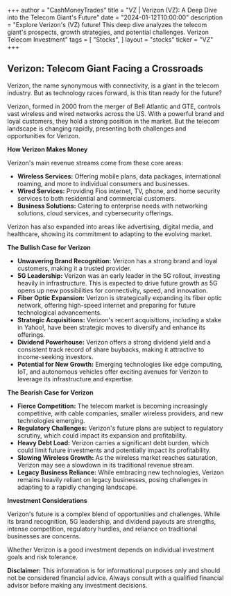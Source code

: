 +++
author = "CashMoneyTrades"
title = "VZ |  Verizon (VZ):  A Deep Dive into the Telecom Giant's Future"
date = "2024-01-12T10:00:00"
description = "Explore Verizon's (VZ) future! This deep dive analyzes the telecom giant's prospects, growth strategies, and potential challenges. Verizon Telecom Investment"
tags = [
"Stocks",
]
layout = "stocks"
ticker = "VZ"
+++
        


## Verizon: Telecom Giant Facing a Crossroads 

Verizon, the name synonymous with connectivity, is a giant in the telecom industry. But as technology races forward, is this titan ready for the future? 

Verizon, formed in 2000 from the merger of Bell Atlantic and GTE, controls vast wireless and wired networks across the US. With a powerful brand and loyal customers, they hold a strong position in the market. But the telecom landscape is changing rapidly, presenting both challenges and opportunities for Verizon.

**How Verizon Makes Money**

Verizon's main revenue streams come from these core areas:

* **Wireless Services:**  Offering mobile plans, data packages, international roaming, and more to individual consumers and businesses.
* **Wired Services:** Providing Fios internet, TV, phone, and home security services to both residential and commercial customers.
* **Business Solutions:**  Catering to enterprise needs with networking solutions, cloud services, and cybersecurity offerings.

Verizon has also expanded into areas like advertising, digital media, and healthcare, showing its commitment to adapting to the evolving market.

**The Bullish Case for Verizon**

* **Unwavering Brand Recognition:**  Verizon has a strong brand and loyal customers, making it a trusted provider.
* **5G Leadership:** Verizon was an early leader in the 5G rollout, investing heavily in infrastructure. This is expected to drive future growth as 5G opens up new possibilities for connectivity, speed, and innovation.
* **Fiber Optic Expansion:**  Verizon is strategically expanding its fiber optic network, offering high-speed internet and preparing for future technological advancements.
* **Strategic Acquisitions:**  Verizon's recent acquisitions, including a stake in Yahoo!, have been strategic moves to diversify and enhance its offerings.
* **Dividend Powerhouse:**  Verizon offers a strong dividend yield and a consistent track record of share buybacks, making it attractive to income-seeking investors.
* **Potential for New Growth:**  Emerging technologies like edge computing, IoT, and autonomous vehicles offer exciting avenues for Verizon to leverage its infrastructure and expertise.

**The Bearish Case for Verizon**

* **Fierce Competition:**  The telecom market is becoming increasingly competitive, with cable companies, smaller wireless providers, and new technologies emerging.
* **Regulatory Challenges:** Verizon's future plans are subject to regulatory scrutiny, which could impact its expansion and profitability.
* **Heavy Debt Load:** Verizon carries a significant debt burden, which could limit future investments and potentially impact its profitability.
* **Slowing Wireless Growth:**  As the wireless market reaches saturation, Verizon may see a slowdown in its traditional revenue stream.
* **Legacy Business Reliance:**  While embracing new technologies, Verizon remains heavily reliant on legacy businesses, posing challenges in adapting to a rapidly changing landscape.

**Investment Considerations**

Verizon's future is a complex blend of opportunities and challenges. While its brand recognition, 5G leadership, and dividend payouts are strengths, intense competition, regulatory hurdles, and reliance on traditional businesses are concerns. 

Whether Verizon is a good investment depends on individual investment goals and risk tolerance. 

**Disclaimer:** This information is for informational purposes only and should not be considered financial advice. Always consult with a qualified financial advisor before making any investment decisions. 

        